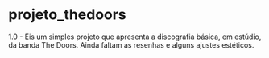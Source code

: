 # projeto_thedoors
1.0 - 
Eis um simples projeto que apresenta a discografia básica, em estúdio, da banda The Doors.
Ainda faltam as resenhas e alguns ajustes estéticos.
